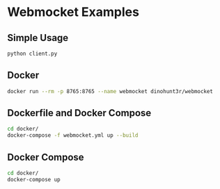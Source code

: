 # Webmocket Examples

## Simple Usage
```bash
python client.py
```

## Docker
```bash
docker run --rm -p 8765:8765 --name webmocket dinohunt3r/webmocket
```

## Dockerfile and Docker Compose
```bash
cd docker/
docker-compose -f webmocket.yml up --build
```

## Docker Compose
```bash
cd docker/
docker-compose up
```
